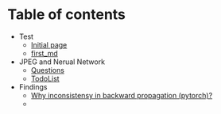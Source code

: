 # Table of contents
* Test
    * [Initial page](README.md)
    * [first_md](first_attempt.md)
* JPEG and Nerual Network
    * [Questions](progress.md)
    * [TodoList](todo.md)
* Findings
    * [Why inconsistensy in backward propagation (pytorch)? ](pytorch_backward.md)
    * 

